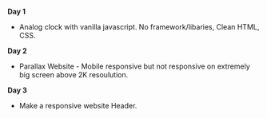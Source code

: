 **Day 1**

- Analog clock with vanilla javascript. No framework/libaries, Clean HTML, CSS.

**Day 2**

- Parallax Website - Mobile responsive but not responsive on extremely big screen above 2K resoulution.

**Day 3**

- Make a responsive website Header.
